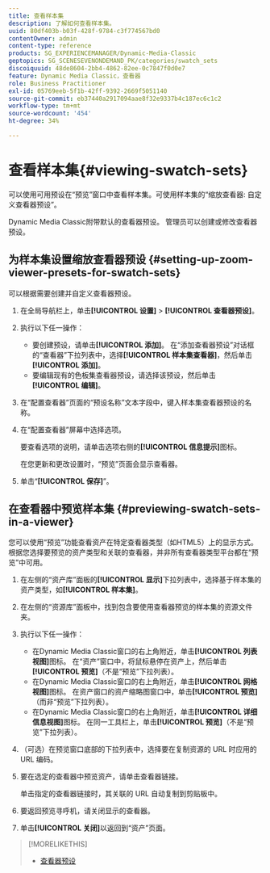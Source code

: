 ```yaml
---
title: 查看样本集
description: 了解如何查看样本集。
uuid: 80df403b-b03f-428f-9784-c3f774567bd0
contentOwner: admin
content-type: reference
products: SG_EXPERIENCEMANAGER/Dynamic-Media-Classic
geptopics: SG_SCENESEVENONDEMAND_PK/categories/swatch_sets
discoiquuid: 48de8604-2bb4-4862-82ee-0c7847f0d0e7
feature: Dynamic Media Classic，查看器
role: Business Practitioner
exl-id: 05769eeb-5f1b-42ff-9392-2669f5051140
source-git-commit: eb37440a2917094aae8f32e9337b4c187ec6c1c2
workflow-type: tm+mt
source-wordcount: '454'
ht-degree: 34%

---
```


# 查看样本集{#viewing-swatch-sets}

可以使用可用预设在“预览”窗口中查看样本集。可使用样本集的“缩放查看器: 自定义查看器预设”。

Dynamic Media Classic附带默认的查看器预设。 管理员可以创建或修改查看器预设。

## 为样本集设置缩放查看器预设 {#setting-up-zoom-viewer-presets-for-swatch-sets}

可以根据需要创建并自定义查看器预设。

1. 在全局导航栏上，单击&#x200B;**[!UICONTROL 设置]** > **[!UICONTROL 查看器预设]**。
1. 执行以下任一操作：

   * 要创建预设，请单击&#x200B;**[!UICONTROL 添加]**。 在“添加查看器预设”对话框的“查看器”下拉列表中，选择&#x200B;**[!UICONTROL 样本集查看器]**，然后单击&#x200B;**[!UICONTROL 添加]**。
   * 要编辑现有的色板集查看器预设，请选择该预设，然后单击&#x200B;**[!UICONTROL 编辑]**。

1. 在“配置查看器”页面的“预设名称”文本字段中，键入样本集查看器预设的名称。
1. 在“配置查看器”屏幕中选择选项。

   要查看选项的说明，请单击选项右侧的&#x200B;**[!UICONTROL 信息提示]**&#x200B;图标。

   在您更新和更改设置时，“预览”页面会显示查看器。

1. 单击“**[!UICONTROL 保存]**”。

## 在查看器中预览样本集 {#previewing-swatch-sets-in-a-viewer}

您可以使用“预览”功能查看资产在特定查看器类型（如HTML5）上的显示方式。 根据您选择要预览的资产类型和关联的查看器，并非所有查看器类型平台都在“预览”中可用。

1. 在左侧的“资产库”面板的&#x200B;**[!UICONTROL 显示]**&#x200B;下拉列表中，选择基于样本集的资产类型，如&#x200B;**[!UICONTROL 样本集]**。
1. 在左侧的“资源库”面板中，找到包含要使用查看器预览的样本集的资源文件夹。
1. 执行以下任一操作：

   * 在Dynamic Media Classic窗口的右上角附近，单击&#x200B;**[!UICONTROL 列表视图]**&#x200B;图标。 在“资产”窗口中，将鼠标悬停在资产上，然后单击&#x200B;**[!UICONTROL 预览]**（不是“预览”下拉列表）。
   * 在Dynamic Media Classic窗口的右上角附近，单击&#x200B;**[!UICONTROL 网格视图]**&#x200B;图标。 在资产窗口的资产缩略图窗口中，单击&#x200B;**[!UICONTROL 预览]**（而非“预览”下拉列表）。
   * 在Dynamic Media Classic窗口的右上角附近，单击&#x200B;**[!UICONTROL 详细信息视图]**&#x200B;图标。 在同一工具栏上，单击&#x200B;**[!UICONTROL 预览]**（不是“预览”下拉列表）。

1. （可选）在预览窗口底部的下拉列表中，选择要在复制资源的 URL 时应用的 URL 编码。
1. 要在选定的查看器中预览资产，请单击查看器链接。

   单击指定的查看器链接时，其关联的 URL 自动复制到剪贴板中。

1. 要返回预览寻呼机，请关闭显示的查看器。
1. 单击&#x200B;**[!UICONTROL 关闭]**&#x200B;以返回到“资产”页面。

>[!MORELIKETHIS]
>
>* [查看器预设](application-setup.md#viewer_presets)

